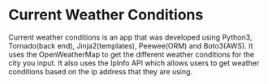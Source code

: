 # Current Weather Conditions
Current weather conditions is an app that was developed using Python3, Tornado(back end), Jinja2(templates), Peewee(ORM) and Boto3(AWS). It uses the OpenWeatherMap to get the different weather conditions for the city you input. It also uses the IpInfo API which allows users to get weather conditions based on the ip address that they are using. 
